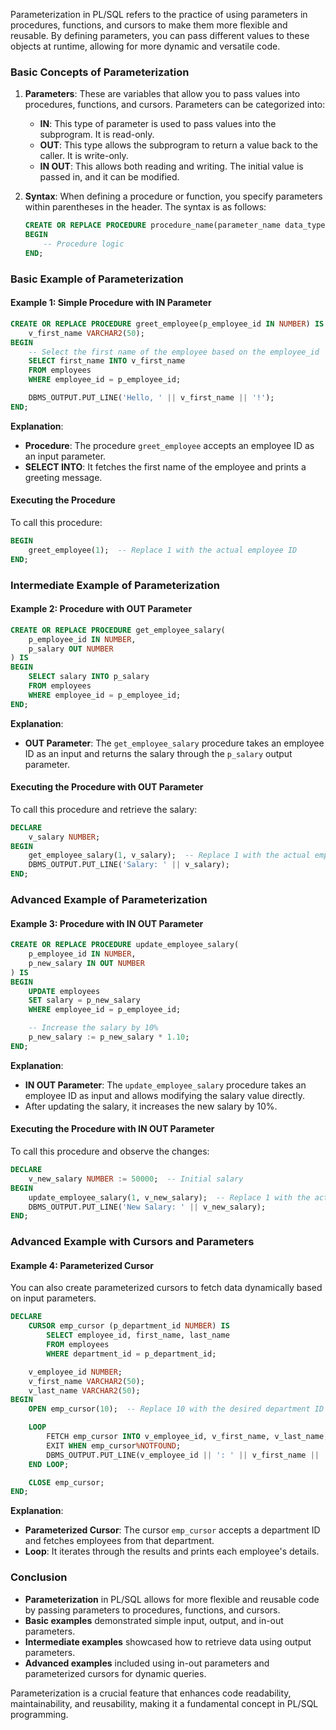 Parameterization in PL/SQL refers to the practice of using parameters in procedures, functions, and cursors to make them more flexible and reusable. By defining parameters, you can pass different values to these objects at runtime, allowing for more dynamic and versatile code.

### Basic Concepts of Parameterization

1. **Parameters**: These are variables that allow you to pass values into procedures, functions, and cursors. Parameters can be categorized into:
   - **IN**: This type of parameter is used to pass values into the subprogram. It is read-only.
   - **OUT**: This type allows the subprogram to return a value back to the caller. It is write-only.
   - **IN OUT**: This allows both reading and writing. The initial value is passed in, and it can be modified.

2. **Syntax**: When defining a procedure or function, you specify parameters within parentheses in the header. The syntax is as follows:

   ```sql
   CREATE OR REPLACE PROCEDURE procedure_name(parameter_name data_type) IS
   BEGIN
       -- Procedure logic
   END;
   ```

### Basic Example of Parameterization

#### Example 1: Simple Procedure with IN Parameter

```sql
CREATE OR REPLACE PROCEDURE greet_employee(p_employee_id IN NUMBER) IS
    v_first_name VARCHAR2(50);
BEGIN
    -- Select the first name of the employee based on the employee_id
    SELECT first_name INTO v_first_name
    FROM employees
    WHERE employee_id = p_employee_id;

    DBMS_OUTPUT.PUT_LINE('Hello, ' || v_first_name || '!');
END;
```

**Explanation**:
- **Procedure**: The procedure `greet_employee` accepts an employee ID as an input parameter.
- **SELECT INTO**: It fetches the first name of the employee and prints a greeting message.

#### Executing the Procedure

To call this procedure:

```sql
BEGIN
    greet_employee(1);  -- Replace 1 with the actual employee ID
END;
```

### Intermediate Example of Parameterization

#### Example 2: Procedure with OUT Parameter

```sql
CREATE OR REPLACE PROCEDURE get_employee_salary(
    p_employee_id IN NUMBER,
    p_salary OUT NUMBER
) IS
BEGIN
    SELECT salary INTO p_salary
    FROM employees
    WHERE employee_id = p_employee_id;
END;
```

**Explanation**:
- **OUT Parameter**: The `get_employee_salary` procedure takes an employee ID as an input and returns the salary through the `p_salary` output parameter.

#### Executing the Procedure with OUT Parameter

To call this procedure and retrieve the salary:

```sql
DECLARE
    v_salary NUMBER;
BEGIN
    get_employee_salary(1, v_salary);  -- Replace 1 with the actual employee ID
    DBMS_OUTPUT.PUT_LINE('Salary: ' || v_salary);
END;
```

### Advanced Example of Parameterization

#### Example 3: Procedure with IN OUT Parameter

```sql
CREATE OR REPLACE PROCEDURE update_employee_salary(
    p_employee_id IN NUMBER,
    p_new_salary IN OUT NUMBER
) IS
BEGIN
    UPDATE employees
    SET salary = p_new_salary
    WHERE employee_id = p_employee_id;

    -- Increase the salary by 10%
    p_new_salary := p_new_salary * 1.10;
END;
```

**Explanation**:
- **IN OUT Parameter**: The `update_employee_salary` procedure takes an employee ID as input and allows modifying the salary value directly.
- After updating the salary, it increases the new salary by 10%.

#### Executing the Procedure with IN OUT Parameter

To call this procedure and observe the changes:

```sql
DECLARE
    v_new_salary NUMBER := 50000;  -- Initial salary
BEGIN
    update_employee_salary(1, v_new_salary);  -- Replace 1 with the actual employee ID
    DBMS_OUTPUT.PUT_LINE('New Salary: ' || v_new_salary);
END;
```

### Advanced Example with Cursors and Parameters

#### Example 4: Parameterized Cursor

You can also create parameterized cursors to fetch data dynamically based on input parameters.

```sql
DECLARE
    CURSOR emp_cursor (p_department_id NUMBER) IS
        SELECT employee_id, first_name, last_name
        FROM employees
        WHERE department_id = p_department_id;

    v_employee_id NUMBER;
    v_first_name VARCHAR2(50);
    v_last_name VARCHAR2(50);
BEGIN
    OPEN emp_cursor(10);  -- Replace 10 with the desired department ID

    LOOP
        FETCH emp_cursor INTO v_employee_id, v_first_name, v_last_name;
        EXIT WHEN emp_cursor%NOTFOUND;
        DBMS_OUTPUT.PUT_LINE(v_employee_id || ': ' || v_first_name || ' ' || v_last_name);
    END LOOP;

    CLOSE emp_cursor;
END;
```

**Explanation**:
- **Parameterized Cursor**: The cursor `emp_cursor` accepts a department ID and fetches employees from that department.
- **Loop**: It iterates through the results and prints each employee's details.

### Conclusion

- **Parameterization** in PL/SQL allows for more flexible and reusable code by passing parameters to procedures, functions, and cursors.
- **Basic examples** demonstrated simple input, output, and in-out parameters.
- **Intermediate examples** showcased how to retrieve data using output parameters.
- **Advanced examples** included using in-out parameters and parameterized cursors for dynamic queries.

Parameterization is a crucial feature that enhances code readability, maintainability, and reusability, making it a fundamental concept in PL/SQL programming.